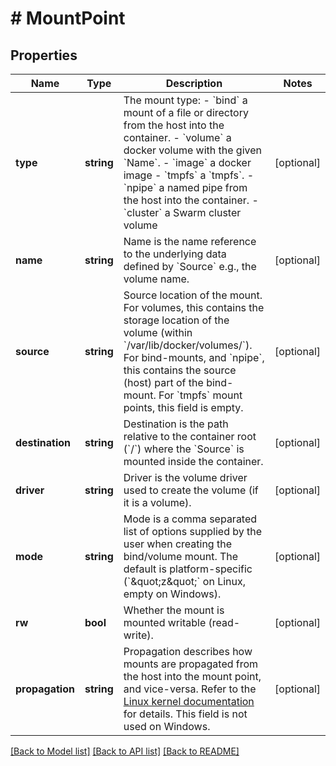 # # MountPoint

## Properties

Name | Type | Description | Notes
------------ | ------------- | ------------- | -------------
**type** | **string** | The mount type:  - &#x60;bind&#x60; a mount of a file or directory from the host into the container. - &#x60;volume&#x60; a docker volume with the given &#x60;Name&#x60;. - &#x60;image&#x60; a docker image - &#x60;tmpfs&#x60; a &#x60;tmpfs&#x60;. - &#x60;npipe&#x60; a named pipe from the host into the container. - &#x60;cluster&#x60; a Swarm cluster volume | [optional]
**name** | **string** | Name is the name reference to the underlying data defined by &#x60;Source&#x60; e.g., the volume name. | [optional]
**source** | **string** | Source location of the mount.  For volumes, this contains the storage location of the volume (within &#x60;/var/lib/docker/volumes/&#x60;). For bind-mounts, and &#x60;npipe&#x60;, this contains the source (host) part of the bind-mount. For &#x60;tmpfs&#x60; mount points, this field is empty. | [optional]
**destination** | **string** | Destination is the path relative to the container root (&#x60;/&#x60;) where the &#x60;Source&#x60; is mounted inside the container. | [optional]
**driver** | **string** | Driver is the volume driver used to create the volume (if it is a volume). | [optional]
**mode** | **string** | Mode is a comma separated list of options supplied by the user when creating the bind/volume mount.  The default is platform-specific (&#x60;\&quot;z\&quot;&#x60; on Linux, empty on Windows). | [optional]
**rw** | **bool** | Whether the mount is mounted writable (read-write). | [optional]
**propagation** | **string** | Propagation describes how mounts are propagated from the host into the mount point, and vice-versa. Refer to the [Linux kernel documentation](https://www.kernel.org/doc/Documentation/filesystems/sharedsubtree.txt) for details. This field is not used on Windows. | [optional]

[[Back to Model list]](../../README.md#models) [[Back to API list]](../../README.md#endpoints) [[Back to README]](../../README.md)
